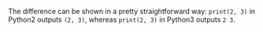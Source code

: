 The difference can be shown in a pretty straightforward way:
`print(2, 3)` in Python2 outputs `(2, 3)`, whereas `print(2, 3)` in Python3
outputs `2 3`.